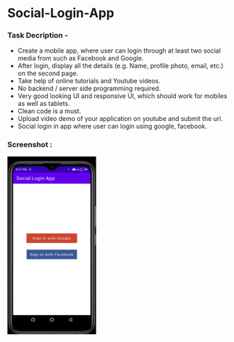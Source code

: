 # Social-Login-App 

### Task Decription -

- Create a mobile app, where user can login through at least two social media from such as Facebook and Google.
- After login, display all the details (e.g. Name, profile photo, email, etc.) on the second page.
- Take help of online tutorials and Youtube videos.
- No backend / server side programming required.
- Very good looking UI and responsive UI, which should work for mobiles as well as tablets.
- Clean code is a must.
- Upload video demo of your application on youtube and submit the url.
- Social login in app where user can login using google, facebook.

### Screenshot :
<img src="https://github.com/JyotiJauhari/Social-Login-App/blob/main/Home%20Screen.jpeg" width = "200" height = "400"  > 

